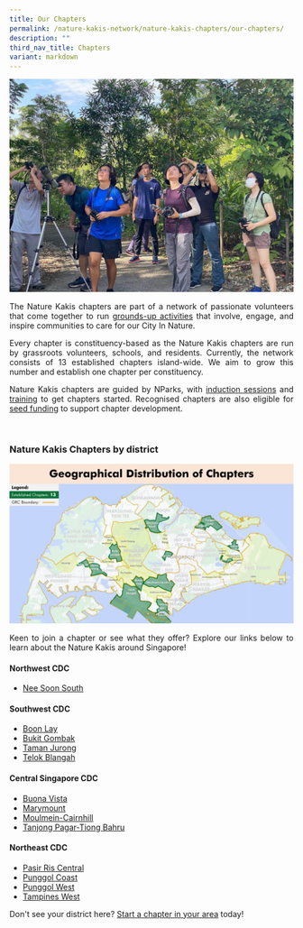 ```yaml
---
title: Our Chapters
permalink: /nature-kakis-network/nature-kakis-chapters/our-chapters/
description: ""
third_nav_title: Chapters
variant: markdown
---
```

<style>
a[target="_blank"]:after {
	content:none;
	margin: 0 3px 0 5px;
	}
</style>

<section>
	<img src="/images/BioD%20&amp;%20wildlife/BioDandWildlife__2__Resized.jpg">
	<p align="justify">The Nature Kakis chapters are part of a network of passionate volunteers that come together to run <a rel="noopener noreferrer" target="_blank" href="/join-our-activities/">grounds-up activities</a> that involve, engage, and inspire communities to care for our City In Nature.</p> 
	<p align="justify">Every chapter is constituency-based as the Nature Kakis chapters are run by grassroots volunteers, schools, and residents. Currently, the network consists of 13 established chapters island-wide. We aim to grow this number and establish one chapter per constituency.</p>
	<p align="justify">Nature Kakis chapters are guided by NParks, with <a rel="noopener noreferrer" target="_blank" href="">induction sessions</a> and <a href="">training</a> to get chapters started. Recognised chapters are also eligible for <a rel="noopener noreferrer" target="_blank" href="/seed-fund/about/">seed funding</a> to support chapter development.</p>
	<br>
</section>

<section>
<h3>Nature Kakis Chapters by district</h3>
	<img src="/images/Maps/nk%20map%20new.PNG">
	<p align="justify">Keen to join a chapter or see what they offer? Explore our links below to learn about the Nature Kakis around Singapore!</p>
	<h4>Northwest CDC</h4>
	<ul>
		<li><a rel="noopener noreferrer" target="_blank" href="/all/get-to-know-the-chapters/nee-soon-south/">Nee Soon South</a></li>
		</ul>
	<h4>Southwest CDC</h4>
	<ul>
		<li><a rel="noopener noreferrer" target="_blank" href="/all/get-to-know-the-chapters/boon-lay/">Boon Lay</a></li>
		<li><a rel="noopener noreferrer" target="_blank" href="/all/get-to-know-the-chapters/bukit-gombak/">Bukit Gombak</a></li>
		<li><a rel="noopener noreferrer" target="_blank" href="/all/get-to-know-the-chapters/taman-jurong/">Taman Jurong</a></li>
		<li><a rel="noopener noreferrer" target="_blank" href="/all/get-to-know-the-chapters/telok-blangah/">Telok Blangah</a></li>
		</ul>
	<h4>Central Singapore CDC</h4>
	<ul>
		<li><a rel="noopener noreferrer" target="_blank" href="/all/get-to-know-the-chapters/buona-vista/">Buona Vista</a></li>
		<li><a rel="noopener noreferrer" target="_blank" href="/all/get-to-know-the-chapters/marymount/">Marymount</a></li>
		<li><a rel="noopener noreferrer" target="_blank" href="/all/get-to-know-the-chapters/moulmein-cainhill/">Moulmein-Cairnhill</a></li>
		<li><a rel="noopener noreferrer" target="_blank" href="/all/get-to-know-the-chapters/tanjong-pagar-tiong-bahru/">Tanjong Pagar-Tiong Bahru</a></li>
		</ul>
	<h4>Northeast CDC</h4>
	<ul>
		<li><a rel="noopener noreferrer" target="_blank" href="/all/get-to-know-the-chapters/pasir-ris-central/">Pasir Ris Central</a></li>
		<li><a rel="noopener noreferrer" target="_blank" href="/all/get-to-know-the-chapters/punggol-coast/">Punggol Coast</a></li>
		<li><a rel="noopener noreferrer" target="_blank" href="/all/get-to-know-the-chapters/punggol-west/">Punggol West</a></li>
		<li><a rel="noopener noreferrer" target="_blank" href="/all/get-to-know-the-chapters/tampines-west/">Tampines West</a></li>
		</ul>
	<p align="justify">Don't see your district here? <a rel="noopener noreferrer" target="_blank" href="/nature-kakis-network/chapters/starting-a-chapter/">Start a chapter in your area</a> today!</p>
</section>